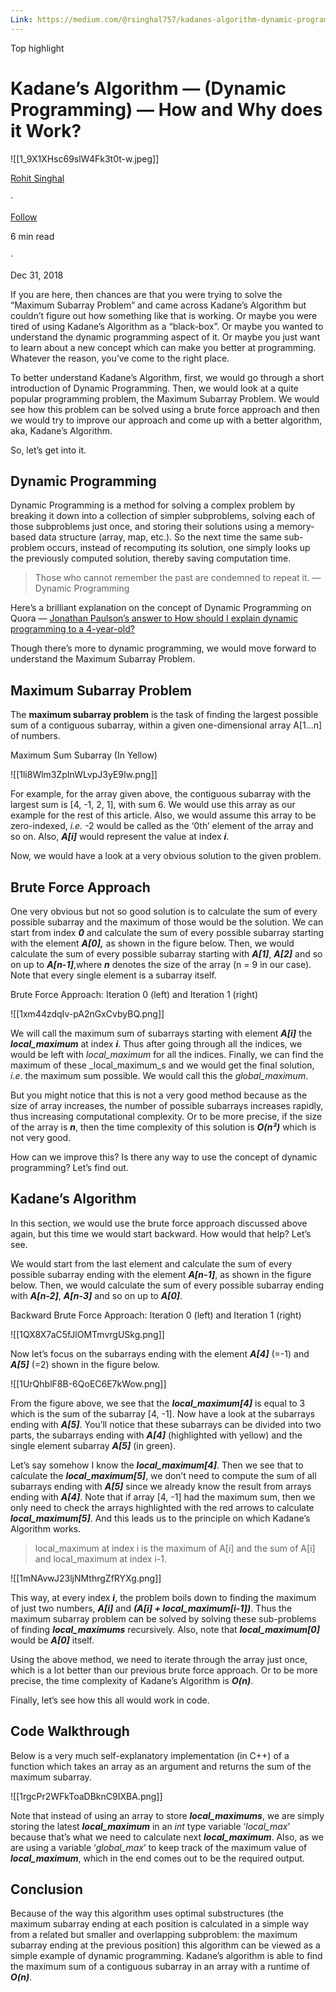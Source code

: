 ```yaml
---
Link: https://medium.com/@rsinghal757/kadanes-algorithm-dynamic-programming-how-and-why-does-it-work-3fd8849ed73d
---
```

Top highlight

# Kadane’s Algorithm — (Dynamic Programming) — How and Why does it Work?

![[1_9X1XHsc69slW4Fk3t0t-w.jpeg]]

[Rohit Singhal](https://medium.com/@rsinghal757?source=post_page-----3fd8849ed73d--------------------------------)

·

[Follow](https://medium.com/m/signin?actionUrl=https%3A%2F%2Fmedium.com%2F_%2Fsubscribe%2Fuser%2F7175cbe2018a&operation=register&redirect=https%3A%2F%2Fmedium.com%2F%40rsinghal757%2Fkadanes-algorithm-dynamic-programming-how-and-why-does-it-work-3fd8849ed73d&user=Rohit+Singhal&userId=7175cbe2018a&source=post_page-7175cbe2018a----3fd8849ed73d---------------------post_header-----------)

6 min read

·

Dec 31, 2018

If you are here, then chances are that you were trying to solve the “Maximum Subarray Problem” and came across Kadane’s Algorithm but couldn’t figure out how something like that is working. Or maybe you were tired of using Kadane’s Algorithm as a “black-box”. Or maybe you wanted to understand the dynamic programming aspect of it. Or maybe you just want to learn about a new concept which can make you better at programming. Whatever the reason, you’ve come to the right place.

To better understand Kadane’s Algorithm, first, we would go through a short introduction of Dynamic Programming. Then, we would look at a quite popular programming problem, the Maximum Subarray Problem. We would see how this problem can be solved using a brute force approach and then we would try to improve our approach and come up with a better algorithm, aka, Kadane’s Algorithm.

So, let’s get into it.

## Dynamic Programming

Dynamic Programming is a method for solving a complex problem by breaking it down into a collection of simpler subproblems, solving each of those subproblems just once, and storing their solutions using a memory-based data structure (array, map, etc.). So the next time the same sub-problem occurs, instead of recomputing its solution, one simply looks up the previously computed solution, thereby saving computation time.

> Those who cannot remember the past are condemned to repeat it. — Dynamic Programming

Here’s a brilliant explanation on the concept of Dynamic Programming on Quora — [Jonathan Paulson’s answer to How should I explain dynamic programming to a 4-year-old?](https://www.quora.com/How-should-I-explain-dynamic-programming-to-a-4-year-old/answer/Jonathan-Paulson)

Though there’s more to dynamic programming, we would move forward to understand the Maximum Subarray Problem.

## Maximum Subarray Problem

The **maximum subarray problem** is the task of finding the largest possible sum of a contiguous subarray, within a given one-dimensional array A[1…n] of numbers.

Maximum Sum Subarray (In Yellow)

![[1li8Wlm3ZpInWLvpJ3yE9Iw.png]]

For example, for the array given above, the contiguous subarray with the largest sum is [4, -1, 2, 1], with sum 6. We would use this array as our example for the rest of this article. Also, we would assume this array to be zero-indexed, _i.e._ -2 would be called as the ‘0th’ element of the array and so on. Also, _**A[i]**_ would represent the value at index _**i**_.

Now, we would have a look at a very obvious solution to the given problem.

## Brute Force Approach

One very obvious but not so good solution is to calculate the sum of every possible subarray and the maximum of those would be the solution. We can start from index _**0**_ and calculate the sum of every possible subarray starting with the element _**A[0],**_ as shown in the figure below. Then, we would calculate the sum of every possible subarray starting with _**A[1]**_, _**A[2]**_ and so on up to _**A[n-1]**_,where _**n**_ denotes the size of the array (n = 9 in our case). Note that every single element is a subarray itself.

Brute Force Approach: Iteration 0 (left) and Iteration 1 (right)

![[1xm44zdqIv-pA2nGxCvbyBQ.png]]

We will call the maximum sum of subarrays starting with element _**A[i]**_ the _**local_maximum**_ at index _**i**_. Thus after going through all the indices, we would be left with _local_maximum_ for all the indices. Finally, we can find the maximum of these _local_maximum_s and we would get the final solution, _i.e_. the maximum sum possible. We would call this the _global_maximum_.

But you might notice that this is not a very good method because as the size of array increases, the number of possible subarrays increases rapidly, thus increasing computational complexity. Or to be more precise, if the size of the array is _**n**_, then the time complexity of this solution is _**O(n²)**_ which is not very good.

How can we improve this? Is there any way to use the concept of dynamic programming? Let’s find out.

## Kadane’s Algorithm

In this section, we would use the brute force approach discussed above again, but this time we would start backward. How would that help? Let’s see.

We would start from the last element and calculate the sum of every possible subarray ending with the element _**A[n-1]**_, as shown in the figure below. Then, we would calculate the sum of every possible subarray ending with _**A[n-2]**_, _**A[n-3]**_ and so on up to _**A[0]**_.

Backward Brute Force Approach: Iteration 0 (left) and Iteration 1 (right)

![[1QX8X7aC5fJlOMTmvrgUSkg.png]]

Now let’s focus on the subarrays ending with the element _**A[4]**_ (=-1) and _**A[5]**_ (=2) shown in the figure below.

![[1UrQhblF8B-6QoEC6E7kWow.png]]

From the figure above, we see that the _**local_maximum[4]**_ is equal to 3 which is the sum of the subarray [4, -1]. Now have a look at the subarrays ending with _**A[5]**_. You’ll notice that these subarrays can be divided into two parts, the subarrays ending with _**A[4]**_ (highlighted with yellow) and the single element subarray _**A[5]**_ (in green).

Let’s say somehow I know the _**local_maximum[4]**_. Then we see that to calculate the _**local_maximum[5]**_, we don’t need to compute the sum of all subarrays ending with _**A[5]**_ since we already know the result from arrays ending with _**A[4]**_. Note that if array [4, -1] had the maximum sum, then we only need to check the arrays highlighted with the red arrows to calculate _**local_maximum[5]**_. And this leads us to the principle on which Kadane’s Algorithm works.

> local_maximum at index i is the maximum of A[i] and the sum of A[i] and local_maximum at index i-1.

![[1mNAvwJ23ljNMthrgZfRYXg.png]]

This way, at every index _**i**_, the problem boils down to finding the maximum of just two numbers, _**A[i]**_ and _**(A[i] + local_maximum[i-1])**_. Thus the maximum subarray problem can be solved by solving these sub-problems of finding _**local_maximums**_ recursively. Also, note that _**local_maximum[0]**_ would be _**A[0]**_ itself.

Using the above method, we need to iterate through the array just once, which is a lot better than our previous brute force approach. Or to be more precise, the time complexity of Kadane’s Algorithm is _**O(n)**_.

Finally, let’s see how this all would work in code.

## Code Walkthrough

Below is a very much self-explanatory implementation (in C++) of a function which takes an array as an argument and returns the sum of the maximum subarray.

![[1rgcPr2WFkToaDBknC9IXBA.png]]

Note that instead of using an array to store _**local_maximums**_, we are simply storing the latest _**local_maximum**_ in an _int_ type variable ‘_local_max_’ because that’s what we need to calculate next _**local_maximum**_. Also, as we are using a variable ‘_global_max_’ to keep track of the maximum value of _**local_maximum**_, which in the end comes out to be the required output.

## Conclusion

Because of the way this algorithm uses optimal substructures (the maximum subarray ending at each position is calculated in a simple way from a related but smaller and overlapping subproblem: the maximum subarray ending at the previous position) this algorithm can be viewed as a simple example of dynamic programming. Kadane’s algorithm is able to find the maximum sum of a contiguous subarray in an array with a runtime of _**O(n)**_.